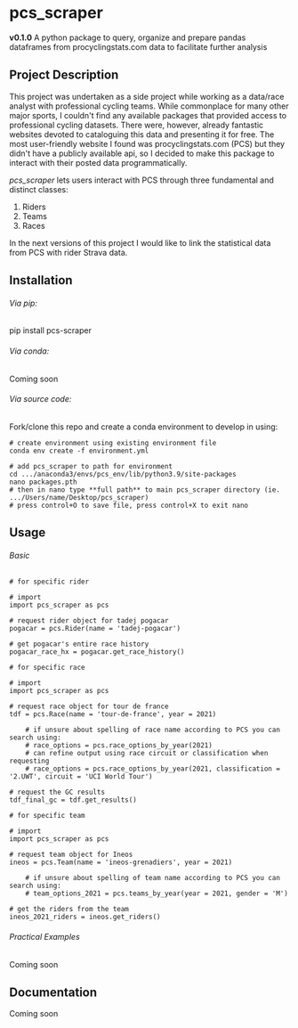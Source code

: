 # pcs_scraper
**v0.1.0**
A python package to query, organize and prepare pandas dataframes from procyclingstats.com data to facilitate further analysis

## Project Description

This project was undertaken as a side project while working as a data/race analyst with professional cycling teams. While commonplace for many other major sports, I couldn't find any available packages that provided access to professional cycling datasets. There were, however, already fantastic websites devoted to cataloguing this data and presenting it for free. The most user-friendly website I found was procyclingstats.com (PCS) but they didn't have a publicly available api, so I decided to make this package to interact with their posted data programmatically. 

_pcs_scraper_ lets users interact with PCS through three fundamental and distinct classes:
1. Riders
2. Teams
3. Races

In the next versions of this project I would like to link the statistical data from PCS with rider Strava data.

## Installation

###### Via pip:
pip install pcs-scraper

###### Via conda:
Coming soon

###### Via source code:
Fork/clone this repo and create a conda environment to develop in using:
```
# create environment using existing environment file
conda env create -f environment.yml

# add pcs_scraper to path for environment
cd .../anaconda3/envs/pcs_env/lib/python3.9/site-packages
nano packages.pth 
# then in nano type **full path** to main pcs_scraper directory (ie. .../Users/name/Desktop/pcs_scraper)
# press control+O to save file, press control+X to exit nano
```

## Usage
###### Basic
```
# for specific rider

# import 
import pcs_scraper as pcs

# request rider object for tadej pogacar
pogacar = pcs.Rider(name = 'tadej-pogacar')

# get pogacar's entire race history 
pogacar_race_hx = pogacar.get_race_history()
```
```
# for specific race

# import
import pcs_scraper as pcs

# request race object for tour de france
tdf = pcs.Race(name = 'tour-de-france', year = 2021)

	# if unsure about spelling of race name according to PCS you can search using:
	# race_options = pcs.race_options_by_year(2021)
	# can refine output using race circuit or classification when requesting
	# race_options = pcs.race_options_by_year(2021, classification = '2.UWT', circuit = 'UCI World Tour')

# request the GC results
tdf_final_gc = tdf.get_results()
```
```
# for specific team

# import
import pcs_scraper as pcs

# request team object for Ineos 
ineos = pcs.Team(name = 'ineos-grenadiers', year = 2021)

	# if unsure about spelling of team name according to PCS you can search using:
	# team_options_2021 = pcs.teams_by_year(year = 2021, gender = 'M')

# get the riders from the team
ineos_2021_riders = ineos.get_riders()
```

###### Practical Examples
Coming soon

## Documentation
Coming soon


